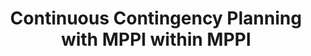 ---
title: "Continuous Contingency Planning with MPPI within MPPI"
authors: "Leonard Jung, Alexander Estornell, Michael Everett"
venue: ""
year: "2024"
status: "in review"
arxiv: "https://arxiv.org/abs/2412.09777"
official_link: ""
doi: ""
volume: ""
number: ""
pages: ""
publisher: ""
month: "12"
address: ""
type: "conference"
school: ""
awards: ""
notes: ""
include_on_website: true
image: "jung25_mppi.png"
links_to_code: "https://github.com/neu-autonomy/Contingency-MPPI"
links_to_video: ""
collection: publications
permalink: /publication/2024-12-Jung25_L4DC.html
---